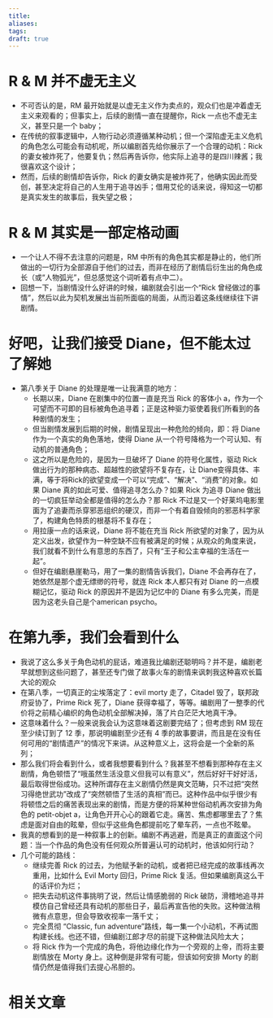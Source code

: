 ```yaml
---
title: 
aliases: 
tags: 
draft: true
---
```


# R & M 并不虚无主义

- 不可否认的是，RM 最开始就是以虚无主义作为卖点的，观众们也是冲着虚无主义来观看的；但事实上，后续的剧情一直在提醒你，Rick 一点也不虚无主义，甚至只是一个 baby；
- 在传统的叙事逻辑中，人物行动必须遵循某种动机；但一个深陷虚无主义危机的角色怎么可能会有动机呢，所以编剧首先给你展示了一个合理的动机：Rick 的妻女被炸死了，他要复仇；然后再告诉你，他实际上追寻的是四川辣酱；我很喜欢这个设计；
- 然而，后续的剧情却告诉你，Rick 的妻女确实是被炸死了，他确实因此而受创，甚至决定将自己的人生用于追寻凶手；借用艾伦的话来说，得知这一切都是真实发生的故事后，我失望之极；

# R & M 其实是一部定格动画

- 一个让人不得不去注意的问题是，RM 中所有的角色其实都是静止的，他们所做出的一切行为全部源自于他们的过去，而非在经历了剧情后衍生出的角色成长（或“人物弧光”，但总感觉这个词听着有点中二）。
- 回想一下，当剧情没什么好讲的时候，编剧就会引出一个“Rick 曾经做过的事情”，然后以此为契机发展出当前所面临的局面，从而沿着这条线继续往下讲剧情。

# 好吧，让我们接受 Diane，但不能太过了解她

- 第八季关于 Diane 的处理是唯一让我满意的地方：
	- 长期以来，Diane 在剧集中的位置一直是充当 Rick 的客体小 a，作为一个可望而不可即的目标被角色追寻着；正是这种驱力驱使着我们所看到的各种剧情的发生；
	- 但当剧情发展到后期的时候，剧情呈现出一种危险的倾向，即：将 Diane 作为一个真实的角色落地，使得 Diane 从一个符号降格为一个可认知、有动机的普通角色；
	- 这之所以是危险的，是因为一旦破坏了 Diane 的符号化属性，驱动 Rick 做出行为的那种病态、超越性的欲望将不复存在，让 Diane变得具体、丰满，等于将Rick的欲望变成一个可以“完成”、“解决”、“消费”的对象。如果 Diane 真的如此可爱、值得追寻怎么办？如果 Rick 为追寻 Diane 做出的一切疯狂举动全都是值得的怎么办？那 Rick 不过是又一个好莱坞电影里面为了追妻而杀穿邪恶组织的硬汉，而非一个有着自毁倾向的邪恶科学家了，构建角色特质的根基将不复存在；
	- 用拉康一点的话来说，Diane 将不能在充当 Rick 所欲望的对象了，因为从定义出发，欲望作为一种空缺不应有被满足的时候；从观众的角度来说，我们就看不到什么有意思的东西了，只有“王子和公主幸福的生活在一起”。
	- 但好在编剧悬崖勒马，用了一集的剧情告诉我们，Diane 不会再存在了，她依然是那个虚无缥缈的符号，就连 Rick 本人都只有对 Diane 的一点模糊记忆，驱动 Rick 的原因并不是因为记忆中的 Diane 有多么完美，而是因为这老头自己是个american psycho。

# 在第九季，我们会看到什么

- 我说了这么多关于角色动机的屁话，难道我比编剧还聪明吗？并不是，编剧老早就想到这些问题了，甚至还专门做了故事火车的剧情来讽刺我这种喜欢长篇大论的观众
- 在第八季，一切真正的尘埃落定了：evil morty 走了，Citadel 毁了，联邦政府妥协了，Prime Rick 死了，Diane 获得幸福了，等等。编剧用了一整季的代价将之前精心编织的角色动机全部解决掉，落了片白茫茫大地真干净。
- 这意味着什么？一般来说我会认为这意味着这剧要完结了；但考虑到 RM 现在至少续订到了 12 季，那说明编剧至少还有 4 季的故事要讲，而且是在没有任何可用的“剧情遗产”的情况下来讲。从这种意义上，这将会是一个全新的系列；
- 那么我们将会看到什么，或者我想要看到什么？我甚至不想看到那种存在主义剧情，角色顿悟了“哦虽然生活没意义但我可以有意义”，然后好好干好好活，最后取得世俗成功。这种所谓存在主义剧情仍然是爽文范畴，只不过把“突然习得绝世武功”改成了“突然顿悟了生活的真相”而已。这种作品中似乎很少有将顿悟之后的痛苦表现出来的剧情，而是方便的将某种世俗动机再次安排为角色的 petit-objet a，让角色开开心心的跟着它走。痛苦、焦虑都哪里去了？焦虑是面对自由的眩晕，但似乎这些角色都提前吃了晕车药，一点也不眩晕。
- 我真的想看到的是一种叙事上的创新。编剧不再逃避，而是真正的直面这个问题：当一个作品的角色没有任何观众所普遍认可的动机时，他该如何行动？
- 几个可能的路线：
	- 继续完善 Rick 的过去，为他赋予新的动机，或者把已经完成的故事线再次重用，比如什么 Evil Morty 回归，Prime Rick 复活。但如果编剧真这么干的话评价为烂；
	- 把失去动机这件事挑明了说，然后让情感脆弱的 Rick 破防，滑稽地追寻并模仿自己曾经还具有动机的那些日子，最后再宣告他的失败。这种做法稍微有点意思，但会导致收视率一落千丈；
	- 完全贯彻 “Classic, fun adventure”路线，每一集一个小动机，不再试图构建长线。也还不错，但编剧江郎才尽的前提下这种做法风险太大；
	- 将 Rick 作为一个完成的角色，将他边缘化作为一个旁观的上帝，而将主要剧情放在 Morty 身上。这种倒是非常有可能，但该如何安排 Morty 的剧情仍然是值得我们去提心吊胆的。

# 相关文章

